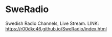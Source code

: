 # SweRadio
Swedish Radio Channels, Live Stream.
LINK: https://r00dkc46.github.io/SweRadio/index.html
